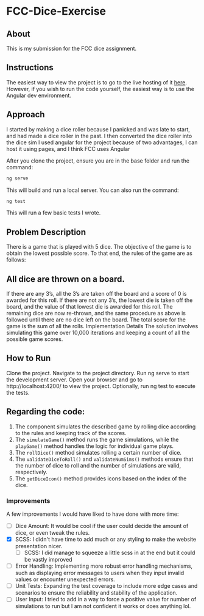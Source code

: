 # FCC-Dice-Exercise

## About
This is my submission for the FCC dice assignment.

## Instructions
The easiest way to view the project is to go to the live hosting of it [here](https://spacemanstan.github.io/FCC-Dice-Exercise/). However, if you wish to run the code yourself, the easiest way is to use the Angular dev environment.

## Approach
I started by making a dice roller because I panicked and was late to start, and had made a dice roller in the past. 
I then converted the dice roller into the dice sim 
I used angular for the project because of two advantages, I can host it using pages, and I think FCC uses Angular

After you clone the project, ensure you are in the base folder and run the command:
```bash
ng serve
```

This will build and run a local server. You can also run the command:
```bash
ng test
```
This will run a few basic tests I wrote.

## Problem Description
There is a game that is played with 5 dice. The objective of the game is to obtain the lowest possible score. To that end, the rules of the game are as follows:

## All dice are thrown on a board.
If there are any 3’s, all the 3’s are taken off the board and a score of 0 is awarded for this roll.
If there are not any 3’s, the lowest die is taken off the board, and the value of that lowest die is awarded for this roll.
The remaining dice are now re-thrown, and the same procedure as above is followed until there are no dice left on the board.
The total score for the game is the sum of all the rolls.
Implementation Details
The solution involves simulating this game over 10,000 iterations and keeping a count of all the possible game scores.

## How to Run
Clone the project.
Navigate to the project directory.
Run ng serve to start the development server.
Open your browser and go to http://localhost:4200/ to view the project.
Optionally, run ng test to execute the tests.

## Regarding the code:
1. The component simulates the described game by rolling dice according to the rules and keeping track of the scores.
2. The `simulateGame()` method runs the game simulations, while the `playGame()` method handles the logic for individual game plays.
3. The `rollDice()` method simulates rolling a certain number of dice.
4. The `validateDiceToRoll()` and `validateNumSims()` methods ensure that the number of dice to roll and the number of simulations are valid, respectively.
5. The `getDiceIcon()` method provides icons based on the index of the dice.

### Improvements
A few improvements I would have liked to have done with more time:
- [ ] Dice Amount: It would be cool if the user could decide the amount of dice, or even tweak the rules.
- [x] SCSS: I didn't have time to add much or any styling to make the website presentation nicer.
  - [ ] SCSS: I did manage to squeeze a little scss in at the end but it could be vastly improved
- [ ] Error Handling: Implementing more robust error handling mechanisms, such as displaying error messages to users when they input invalid values or encounter unexpected errors.
- [ ] Unit Tests: Expanding the test coverage to include more edge cases and scenarios to ensure the reliability and stability of the application.
- [ ] User Input: I tried to add in a way to force a positive value for number of simulations to run but I am not confident it works or does anything lol.
